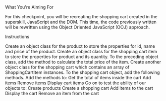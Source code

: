 What You're Aiming For

For this checkpoint, you will be recreating the shopping cart created in the superskill, JavaScript and the DOM. This time, the code previously written will be rewritten using the Object Oriented JavaScript (OOJ) approach. 


Instructions

 
Create an object class for the product to store the properties for id, name and price of the product.
Create an object class for the shopping cart item to store the properties for product and its quantity.
To the preceding object class, add the method to calculate the total price of the item.
Create another object class for the shopping cart which contains an array of ShoppingCartItem instances. 
To the shopping cart object, add the following methods.
Add the methods to: 
Get the total of items inside the cart
Add items
Remove items
Display cart items
Go on to test the ability of our objects to:
Create products
Create a shopping cart
Add items to the cart
Display the cart
Remove an item from the cart

